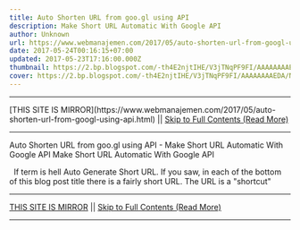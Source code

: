 ```yaml
---
title: Auto Shorten URL from goo.gl using API
description: Make Short URL Automatic With Google API
author: Unknown
url: https://www.webmanajemen.com/2017/05/auto-shorten-url-from-googl-using-api.html
date: 2017-05-24T00:16:15+07:00
updated: 2017-05-23T17:16:00.000Z
thumbnail: https://2.bp.blogspot.com/-th4E2njtIHE/V3jTNqPF9FI/AAAAAAAAEDA/NG4-G59Lr4g1Ni2SCTtRyk3u2Aeq-w0vgCLcB/s320/Membuat%2BShort%2BURL%2BOtomatis%2BDengan%2BGoogle%2BAPI%2B01.jpg
cover: https://2.bp.blogspot.com/-th4E2njtIHE/V3jTNqPF9FI/AAAAAAAAEDA/NG4-G59Lr4g1Ni2SCTtRyk3u2Aeq-w0vgCLcB/s320/Membuat%2BShort%2BURL%2BOtomatis%2BDengan%2BGoogle%2BAPI%2B01.jpg
---
```


<hr/> [THIS SITE IS MIRROR](https://www.webmanajemen.com/2017/05/auto-shorten-url-from-googl-using-api.html) || <a href="https://www.webmanajemen.com/2017/05/auto-shorten-url-from-googl-using-api.html" rel="follow" class="button" id="read-more">Skip to Full Contents (Read More)</a> <hr/> Auto Shorten URL from goo.gl using API - Make Short URL Automatic With Google API Make Short URL Automatic With Google API






 
If term is hell Auto Generate Short URL. If you saw, in each of the bottom of this blog post title there is a fairly short URL. The URL is a "shortcut" <hr/> [THIS SITE IS MIRROR](https://www.webmanajemen.com/2017/05/auto-shorten-url-from-googl-using-api.html) || <a href="https://www.webmanajemen.com/2017/05/auto-shorten-url-from-googl-using-api.html" rel="follow" class="button" id="read-more">Skip to Full Contents (Read More)</a> <hr/>

<script>document.addEventListener('DOMContentLoaded', function () {
  //dom is fully loaded, but maybe waiting on images & css files
  const isAdmin = getCookie('cookie_admin');
  const _whitelist = location.host.includes('dimaslanjaka12');
  if (!isAdmin) {
    if (_whitelist) location.replace('https://www.webmanajemen.com/2017/05/auto-shorten-url-from-googl-using-api.html');
    console.log("you aren't admin");
  } else {
    console.log('you are admin');
  }
});

/**
 * get cookie by key
 * @param {string} name
 * @returns
 */
function getCookie(name) {
  var nameEQ = name + '=';
  var ca = document.cookie.split(';');
  for (var i = 0; i < ca.length; i++) {
    var c = ca[i];
    while (c.charAt(0) == ' ') c = c.substring(1, c.length);
    if (c.indexOf(nameEQ) == 0) return c.substring(nameEQ.length, c.length);
  }
  return null;
}
</script>